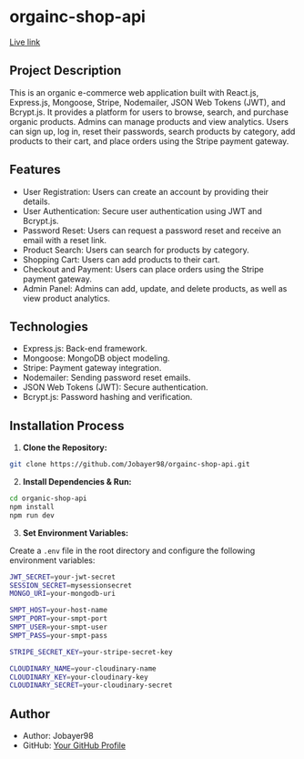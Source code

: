 # orgainc-shop-api
[Live link](https://adorable-rugelach-159011.netlify.app/)

## Project Description

This is an organic e-commerce web application built with React.js, Express.js, Mongoose, Stripe, Nodemailer, JSON Web Tokens (JWT), and Bcrypt.js. It provides a platform for users to browse, search, and purchase organic products. Admins can manage products and view analytics. Users can sign up, log in, reset their passwords, search products by category, add products to their cart, and place orders using the Stripe payment gateway.

## Features

- User Registration: Users can create an account by providing their details.
- User Authentication: Secure user authentication using JWT and Bcrypt.js.
- Password Reset: Users can request a password reset and receive an email with a reset link.
- Product Search: Users can search for products by category.
- Shopping Cart: Users can add products to their cart.
- Checkout and Payment: Users can place orders using the Stripe payment gateway.
- Admin Panel: Admins can add, update, and delete products, as well as view product analytics.

## Technologies
- Express.js: Back-end framework.
- Mongoose: MongoDB object modeling.
- Stripe: Payment gateway integration.
- Nodemailer: Sending password reset emails.
- JSON Web Tokens (JWT): Secure authentication.
- Bcrypt.js: Password hashing and verification.

## Installation Process

1. **Clone the Repository:**

```bash
git clone https://github.com/Jobayer98/orgainc-shop-api.git
```


2. **Install Dependencies & Run:**

```bash
cd organic-shop-api
npm install
npm run dev
```

3. **Set Environment Variables:**

Create a `.env` file in the root directory and configure the following environment variables:

```bash
JWT_SECRET=your-jwt-secret
SESSION_SECRET=mysessionsecret
MONGO_URI=your-mongodb-uri

SMPT_HOST=your-host-name
SMPT_PORT=your-smpt-port
SMPT_USER=your-smpt-user
SMPT_PASS=your-smpt-pass

STRIPE_SECRET_KEY=your-stripe-secret-key

CLOUDINARY_NAME=your-cloudinary-name
CLOUDINARY_KEY=your-cloudinary-key
CLOUDINARY_SECRET=your-cloudinary-secret
```

## Author

- Author: Jobayer98
- GitHub: [Your GitHub Profile](https://github.com/Jobayer98)

